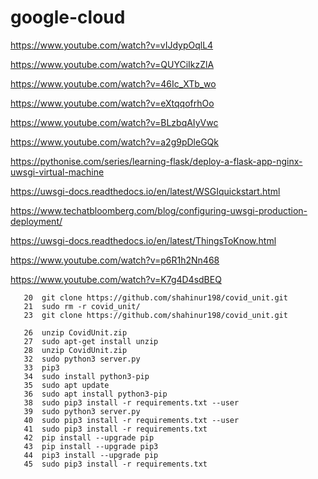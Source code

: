 # google-cloud


https://www.youtube.com/watch?v=vIJdypOqlL4

https://www.youtube.com/watch?v=QUYCiIkzZlA

https://www.youtube.com/watch?v=46Ic_XTb_wo

https://www.youtube.com/watch?v=eXtqqofrhOo

https://www.youtube.com/watch?v=BLzbqAIyVwc

https://www.youtube.com/watch?v=a2g9pDleGQk

https://pythonise.com/series/learning-flask/deploy-a-flask-app-nginx-uwsgi-virtual-machine

https://uwsgi-docs.readthedocs.io/en/latest/WSGIquickstart.html

https://www.techatbloomberg.com/blog/configuring-uwsgi-production-deployment/

https://uwsgi-docs.readthedocs.io/en/latest/ThingsToKnow.html

https://www.youtube.com/watch?v=p6R1h2Nn468

https://www.youtube.com/watch?v=K7g4D4sdBEQ

```   
   20  git clone https://github.com/shahinur198/covid_unit.git
   21  sudo rm -r covid_unit/
   23  git clone https://github.com/shahinur198/covid_unit.git
   
   26  unzip CovidUnit.zip 
   27  sudo apt-get install unzip
   28  unzip CovidUnit.zip
   32  sudo python3 server.py 
   33  pip3
   34  sudo install python3-pip
   35  sudo apt update
   36  sudo apt install python3-pip
   38  sudo pip3 install -r requirements.txt --user
   39  sudo python3 server.py 
   40  sudo pip3 install -r requirements.txt --user
   41  sudo pip3 install -r requirements.txt
   42  pip install --upgrade pip
   43  pip install --upgrade pip3
   44  pip3 install --upgrade pip
   45  sudo pip3 install -r requirements.txt
```

